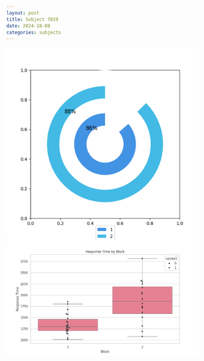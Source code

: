 ```yaml
---
layout: post
title: Subject 7019
date: 2024-10-08
categories: subjects
---
```


![](data/7019/run-5/7019__acc_test.png)
![](data/7019/run-5/7019_rt.png)
